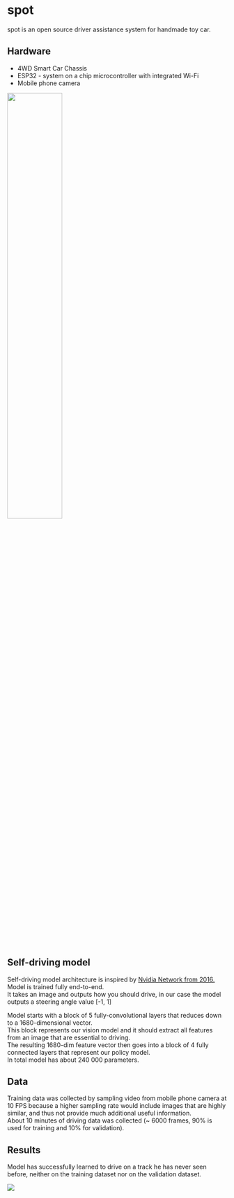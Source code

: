 # spot
spot is an open source driver assistance system for handmade toy car.

## Hardware
- 4WD Smart Car Chassis
- ESP32 - system on a chip microcontroller with integrated Wi-Fi
- Mobile phone camera 

<img src="https://user-images.githubusercontent.com/54076398/151218678-e9c0dc6c-fb38-47d0-bfe0-3ae9b75d015a.png" width="50%" height="50%">

## Self-driving model
Self-driving model architecture is inspired by [Nvidia Network from 2016.](https://developer.nvidia.com/blog/deep-learning-self-driving-cars/) \
Model is trained fully end-to-end. \
It takes an image and outputs how you should drive, in our case the model outputs a steering angle value [-1, 1]

Model starts with a block of 5 fully-convolutional layers that reduces down to a 1680-dimensional vector. \
This block represents our vision model and it should extract all features from an image that are essential to driving. \
The resulting 1680-dim feature vector then goes into a block of 4 fully connected layers that represent our policy model. \
In total model has about 240 000 parameters.

## Data
Training data was collected by sampling video from mobile phone camera at 10 FPS because a higher sampling rate would include images that are highly similar, and thus not provide much additional useful information. \
About 10 minutes of driving data was collected (~ 6000 frames, 90% is used for training and 10% for validation).


## Results
Model has successfully learned to drive on a track he has never seen before, neither on the training dataset nor on the validation dataset.

![](https://media.giphy.com/media/6tmKCC5sMNMcBLoEnr/giphy-downsized-large.gif)
